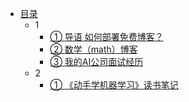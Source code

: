 * [目录](README.md)
  * 1
    * [① 导语  如何部署免费博客？](1/ch01.md)
    * [② 数学（math）博客](1/ch02.md)
    * [③ 我的AI公司面试经历](1/ch03.md)
  * 2 
    * [① 《动手学机器学习》读书笔记](2/ch01.md)